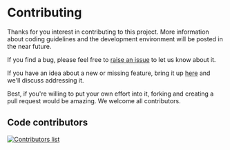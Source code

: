 # Contributing

Thanks for you interest in contributing to this project. More information about
coding guidelines and the development environment will be posted in the near
future.

If you find a bug, please feel free to [raise an issue](https://github.com/milkbar/mantine-cognito/issues)
to let us know about it.

If you have an idea about a new or missing feature, bring it up [here](https://github.com/milkbar/mantine-cognito/discussions)
and we'll discuss addressing it.

Best, if you're willing to put your own effort into it, forking and creating a
pull request would be amazing. We welcome all contributors.

## Code contributors

[![Contributors list](https://contrib.rocks/image?repo=milkbar/mantine-cognito)](https://github.com/milkbar/mantine-cognito/graphs/contributors)

